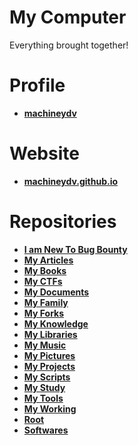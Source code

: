 # My Computer
Everything brought together!

# Profile
* **[machineydv](https://github.com/machineydv/machineydv)**

# Website
* **[machineydv.github.io](https://github.com/machineydv/machineydv.github.io)**

# Repositories
* **[I am New To Bug Bounty](https://github.com/machineydv/I-Am-New-To-Bug-Bounty)**
* **[My Articles](https://github.com/machineydv/My-Articles)**
* **[My Books](https://github.com/machineydv/My-Books)**
* **[My CTFs](https://github.com/machineydv/My-CTFs)**
* **[My Documents](https://github.com/machineydv/My-Documents)**
* **[My Family](https://github.com/machineydv/My-Family)**
* **[My Forks](https://github.com/machineydv/My-Forks)**
* **[My Knowledge](https://github.com/machineydv/My-Knowledge)**
* **[My Libraries](https://github.com/machineydv/My-Libraries)**
* **[My Music](https://github.com/machineydv/My-Music)**
* **[My Pictures](https://github.com/machineydv/My-Pictures)**
* **[My Projects](https://github.com/machineydv/My-Projects)**
* **[My Scripts](https://github.com/machineydv/My-Scripts)**
* **[My Study](https://github.com/machineydv/My-Study)**
* **[My Tools](https://github.com/machineydv/My-Tools)**
* **[My Working](https://github.com/machineydv/My-Working)**
* **[Root](https://github.com/machineydv/root)**
* **[Softwares](https://github.com/machineydv/Softwares)**
